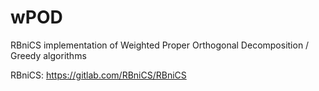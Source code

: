 # wPOD
RBniCS implementation of Weighted Proper Orthogonal Decomposition / Greedy algorithms 

RBniCS: https://gitlab.com/RBniCS/RBniCS
